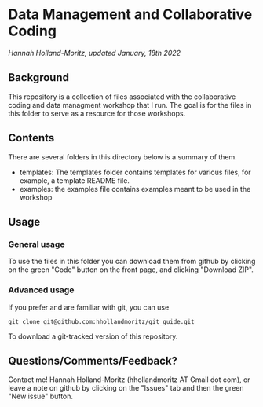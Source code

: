 # Data Management and Collaborative Coding
*Hannah Holland-Moritz, updated January, 18th 2022*
## Background
This repository is a collection of files associated with the collaborative coding and data managment workshop that I run. The goal is for the files in this folder to serve as a resource for those workshops.

## Contents

There are several folders in this directory below is a summary of them.

 - templates: The templates folder contains templates for various files, for example, a template README file.
 - examples: the examples file contains examples meant to be used in the workshop


## Usage
### General usage
To use the files in this folder you can download them from github by clicking on the green "Code" button on the front page, and clicking "Download ZIP". 

### Advanced usage
If you prefer and are familiar with git, you can use 

```
git clone git@github.com:hhollandmoritz/git_guide.git
```

To download a git-tracked version of this repository.

## Questions/Comments/Feedback?
Contact me! Hannah Holland-Moritz (hhollandmoritz AT Gmail dot com), or leave a note on github by clicking on the "Issues" tab and then the green "New issue" button.
